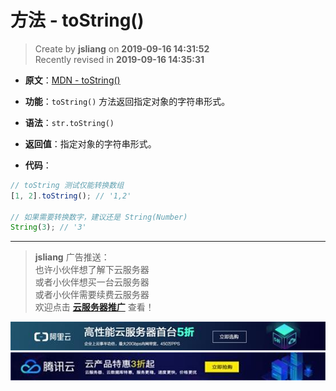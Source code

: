 方法 - toString()
===

> Create by **jsliang** on **2019-09-16 14:31:52**  
> Recently revised in **2019-09-16 14:35:31**

* **原文**：[MDN - toString()](https://developer.mozilla.org/zh-CN/docs/Web/JavaScript/Reference/Global_Objects/String/toString)

* **功能**：`toString()` 方法返回指定对象的字符串形式。

* **语法**：`str.toString()`

* **返回值**：指定对象的字符串形式。

* **代码**：

```js
// toString 测试仅能转换数组
[1, 2].toString(); // '1,2'

// 如果需要转换数字，建议还是 String(Number)
String(3); // '3'
```

---

> **jsliang** 广告推送：  
> 也许小伙伴想了解下云服务器  
> 或者小伙伴想买一台云服务器  
> 或者小伙伴需要续费云服务器  
> 欢迎点击 **[云服务器推广](https://github.com/LiangJunrong/document-library/blob/master/other-library/Monologue/%E7%A8%B3%E9%A3%9F%E8%89%B0%E9%9A%BE.md)** 查看！

[![图](../../../../public-repertory/img/z-small-seek-ali-3.jpg)](https://promotion.aliyun.com/ntms/act/qwbk.html?userCode=w7hismrh)
[![图](../../../../public-repertory/img/z-small-seek-tencent-2.jpg)](https://cloud.tencent.com/redirect.php?redirect=1014&cps_key=49f647c99fce1a9f0b4e1eeb1be484c9&from=console)

